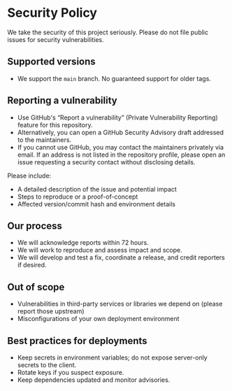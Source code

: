 # Security Policy

We take the security of this project seriously. Please do not file public issues for security vulnerabilities.

## Supported versions
- We support the `main` branch. No guaranteed support for older tags.

## Reporting a vulnerability
- Use GitHub's “Report a vulnerability” (Private Vulnerability Reporting) feature for this repository.
- Alternatively, you can open a GitHub Security Advisory draft addressed to the maintainers.
- If you cannot use GitHub, you may contact the maintainers privately via email. If an address is not listed in the repository profile, please open an issue requesting a security contact without disclosing details.

Please include:
- A detailed description of the issue and potential impact
- Steps to reproduce or a proof-of-concept
- Affected version/commit hash and environment details

## Our process
- We will acknowledge reports within 72 hours.
- We will work to reproduce and assess impact and scope.
- We will develop and test a fix, coordinate a release, and credit reporters if desired.

## Out of scope
- Vulnerabilities in third-party services or libraries we depend on (please report those upstream)
- Misconfigurations of your own deployment environment

## Best practices for deployments
- Keep secrets in environment variables; do not expose server-only secrets to the client.
- Rotate keys if you suspect exposure.
- Keep dependencies updated and monitor advisories.
